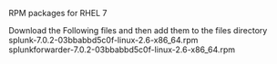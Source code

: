 RPM packages for RHEL 7

Download the Following files and then add them to the files directory
<br>splunk-7.0.2-03bbabbd5c0f-linux-2.6-x86_64.rpm
<br>splunkforwarder-7.0.2-03bbabbd5c0f-linux-2.6-x86_64.rpm
